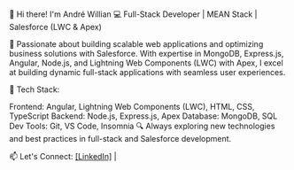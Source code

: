 👋 Hi there! I'm André Willian
💻 Full-Stack Developer | MEAN Stack | Salesforce (LWC & Apex)

🚀 Passionate about building scalable web applications and optimizing business solutions with Salesforce. With expertise in MongoDB, Express.js, Angular, Node.js, and Lightning Web Components (LWC) with Apex, I excel at building dynamic full-stack applications with seamless user experiences.

🔹 Tech Stack:

Frontend: Angular, Lightning Web Components (LWC), HTML, CSS, TypeScript
Backend: Node.js, Express.js, Apex
Database: MongoDB, SQL
Dev Tools: Git, VS Code, Insomnia
🔍 Always exploring new technologies and best practices in full-stack and Salesforce development.

📫 Let's Connect:
[[LinkedIn]](https://www.linkedin.com/in/andrecarvalho3/) | 
